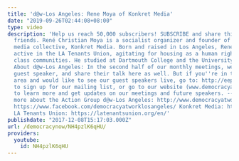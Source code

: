 ```yaml
---
title: 'd@w-Los Angeles: Rene Moya of Konkret Media'
date: "2019-09-26T02:44:08+08:00"
type: video
description: 'Help us reach 50,000 subscribers! SUBSCRIBE and share this video with
  friends. René Christian Moya is a socialist organizer and founder of a new left-wing
  media collective, Konkret Media. Born and raised in Los Angeles, René is currently
  active in the LA Tenants Union, agitating for housing as a human right in working
  class communities. He studied at Dartmouth College and the University of London.
  About d@w-Los Angeles: In the second half of our monthly meetings, we bring in a
  guest speaker, and share their talk here as well. But if you''re in the Los Angeles
  area and would like to see our guest speakers live, go to: http://eepurl.com/cJW7dX
  to sign up for our mailing list, or go to our website (www.democracyatwork-la.com)
  to learn more and get updates on our meetings and future speakers. --- To learn
  more about the Action Group d@w-Los Angeles: http://www.democracyatwork-la.com/
  https://www.facebook.com/democracyatworklosangeles/ Konkret Media: https://konkret.la/
  LA Tenants Union: https://latenantsunion.org/en/'
publishdate: "2017-12-08T15:17:03.000Z"
url: /democracynow/NH4pzlK6qHU/
providers:
  youtube:
    id: NH4pzlK6qHU
---
```

